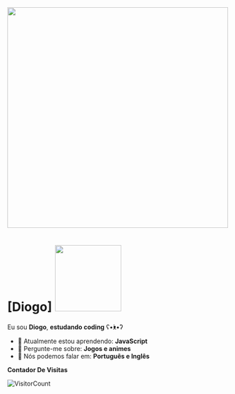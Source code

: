 <img src="https://miro.medium.com/v2/resize:fit:996/1*CtdykXzI3YnV7hrkaTnvCw.gif" width="500px">

# [Diogo] <img src="https://forums.pokemmo.com/uploads/monthly_2023_04/Eevee.gif.e829a9b9baf317ae1740e098555d9be6.gif" width="150px">

Eu sou <strong>Diogo</strong>, <strong>estudando coding</strong> ʕ•́ᴥ•̀ʔ

- 🚀 Atualmente estou aprendendo: <strong>JavaScript</strong> 
- 💬 Pergunte-me sobre: <strong>Jogos e animes</strong>
- 📣 Nós podemos falar em: <strong>Português e Inglês</strong>

**Contador De Visitas**

![VisitorCount](https://profile-counter.glitch.me/{Diogo746}/count.svg)

